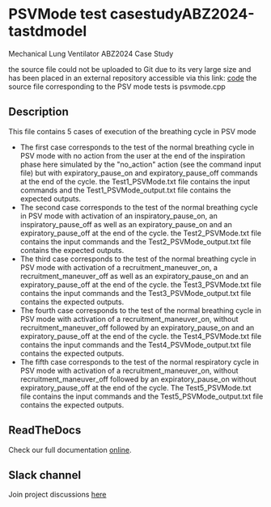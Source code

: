 # PSVMode test casestudyABZ2024-tastdmodel
Mechanical Lung Ventilator ABZ2024 Case Study

the source file could not be uploaded to Git due to its very large size and has been placed in an external repository accessible via this link: [code](https://usherbrooke-my.sharepoint.com/:f:/r/personal/ndoa2501_usherbrooke_ca/Documents/Mechanical%20Ventilator?csf=1&web=1&e=TuqerS)
the source file corresponding to the PSV mode tests is psvmode.cpp

## Description

This file contains 5 cases of execution of the breathing cycle in PSV mode
- The first case corresponds to the test of the normal breathing cycle in PSV mode with no action from the user at the end of the inspiration phase here simulated by the "no_action" action (see the command input file) but with expiratory_pause_on and expiratory_pause_off commands at the end of the cycle. the Test1_PSVMode.txt file contains the input commands and the Test1_PSVMode_output.txt file contains the expected outputs.
- The second case corresponds to the test of the normal breathing cycle in PSV mode with activation of an inspiratory_pause_on, an inspiratory_pause_off as well as an expiratory_pause_on and an expiratory_pause_off at the end of the cycle. the Test2_PSVMode.txt file contains the input commands and the Test2_PSVMode_output.txt file contains the expected outputs.
- The third case corresponds to the test of the normal breathing cycle in PSV mode with activation of a recruitment_maneuver_on, a recruitment_maneuver_off as well as an expiratory_pause_on and an expiratory_pause_off at the end of the cycle. the Test3_PSVMode.txt file contains the input commands and the Test3_PSVMode_output.txt file contains the expected outputs.
- The fourth case corresponds to the test of the normal breathing cycle in PSV mode with activation of a recruitment_maneuver_on, without recruitment_maneuver_off followed by an expiratory_pause_on and an expiratory_pause_off at the end of the cycle. the Test4_PSVMode.txt file contains the input commands and the Test4_PSVMode_output.txt file contains the expected outputs.
- The fifth case corresponds to the test of the normal respiratory cycle in PSV mode with activation of a recruitment_maneuver_on, without recruitment_maneuver_off followed by an expiratory_pause_on without expiratory_pause_off at the end of the cycle. The Test5_PSVMode.txt file contains the input commands and the Test5_PSVMode_output.txt file contains the expected outputs.




## ReadTheDocs

Check our full documentation [online](https://castd.readthedocs.io/).

## Slack channel

Join project discussions [here](https://astd-cse.slack.com/)
